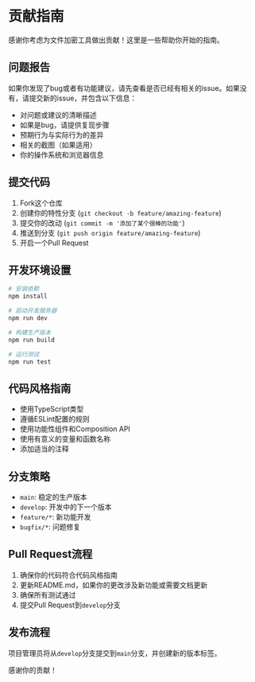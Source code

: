 # 贡献指南

感谢你考虑为文件加密工具做出贡献！这里是一些帮助你开始的指南。

## 问题报告

如果你发现了bug或者有功能建议，请先查看是否已经有相关的issue。如果没有，请提交新的issue，并包含以下信息：

- 对问题或建议的清晰描述
- 如果是bug，请提供复现步骤
- 预期行为与实际行为的差异
- 相关的截图（如果适用）
- 你的操作系统和浏览器信息

## 提交代码

1. Fork这个仓库
2. 创建你的特性分支 (`git checkout -b feature/amazing-feature`)
3. 提交你的改动 (`git commit -m '添加了某个很棒的功能'`)
4. 推送到分支 (`git push origin feature/amazing-feature`)
5. 开启一个Pull Request

## 开发环境设置

```bash
# 安装依赖
npm install

# 启动开发服务器
npm run dev

# 构建生产版本
npm run build

# 运行测试
npm run test
```

## 代码风格指南

- 使用TypeScript类型
- 遵循ESLint配置的规则
- 使用功能性组件和Composition API
- 使用有意义的变量和函数名称
- 添加适当的注释

## 分支策略

- `main`: 稳定的生产版本
- `develop`: 开发中的下一个版本
- `feature/*`: 新功能开发
- `bugfix/*`: 问题修复

## Pull Request流程

1. 确保你的代码符合代码风格指南
2. 更新README.md，如果你的更改涉及新功能或需要文档更新
3. 确保所有测试通过
4. 提交Pull Request到`develop`分支

## 发布流程

项目管理员将从`develop`分支提交到`main`分支，并创建新的版本标签。

感谢你的贡献！ 